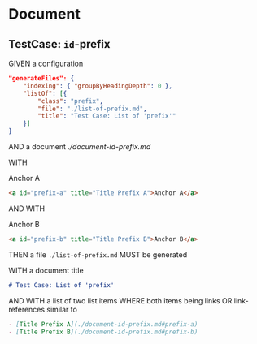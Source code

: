 # Document

## TestCase: `id`-prefix

GIVEN a configuration

~~~json
"generateFiles": {
    "indexing": { "groupByHeadingDepth": 0 },
    "listOf": [{
        "class": "prefix",
        "file": "./list-of-prefix.md",
        "title": "Test Case: List of 'prefix'"
    }]
}
~~~
AND a document *./document-id-prefix.md*

WITH

<a id="prefix-a" title="Title Prefix A">Anchor A</a>

~~~md
<a id="prefix-a" title="Title Prefix A">Anchor A</a>
~~~

AND WITH

<a id="prefix-b" title="Title Prefix B">Anchor B</a>

~~~md
<a id="prefix-b" title="Title Prefix B">Anchor B</a>
~~~

THEN a file `./list-of-prefix.md` MUST be generated

WITH a document title

~~~md
# Test Case: List of 'prefix'
~~~

AND WITH a list of two list items WHERE both items being links OR link-references similar to

~~~md
- [Title Prefix A](./document-id-prefix.md#prefix-a)
- [Title Prefix B](./document-id-prefix.md#prefix-b)
~~~
